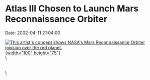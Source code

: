 Atlas III Chosen to Launch Mars Reconnaissance Orbiter
======================================================

Date: 2002-04-11 21:04:00

[![This artist\'s concept shows NASA\'s Mars Reconnaissance Orbiter
mission over the red
planet.](http://www.jpl.nasa.gov/images/mro/20081126/mro-concept-browse.jpg){width="100"
height="75"}](http://www.jpl.nasa.gov/news/&rn=news.xml&rst=6466)\
\

\
\
